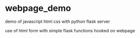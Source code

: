 # webpage_demo
demo of javascript html css with python flask server

use of html form with simple flask functions hooked on webpage
